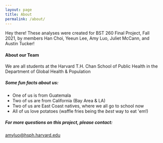 ```yaml
---
layout: page
title: About
permalink: /about/
---
```


Hey there! These analyses were created for BST 260 Final Project, Fall 2021, by members Han Choi, Yeeun Lee, Amy Luo, Juliet McCann, and Austin Tucker! 

#### About our Team

We are all students at the Harvard T.H. Chan School of Public Health in the Department of Global Health & Population 

##### Some fun facts about us: 

- One of us is from Guatemala
- Two of us are from California (Bay Area & LA)
- Two of us are East Coast natives, where we all go to school now
- All of us love potatoes (waffle fries being the *best* way to eat 'em!)


##### For more questions on this project, please contact:

[amyluo@hsph.harvard.edu](mailto:email@domain.com)
